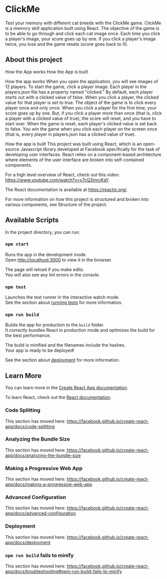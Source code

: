 
# ClickMe

Test your memory with different cat breeds with the ClickMe game. ClickMe is a memory skill application built using React. The objective of the game is to be able to go through and click each cat image once. Each time you click a player's image, your score goes up by one. If you click a player's image twice, you lose and the game resets (score goes back to 0).

## About this project 
How the App works
How the App is built

How the app works
When you open the application, you will see images of 12 players. To start the game, click a player image. Each player in the players.json file has a property named "clicked." By default, each player starts out with a clicked value of false. When you click a player, the clicked value for that player is set to true. The object of the game is to click every player once and only once. When you click a player for the first time, your score goes up by one. But, if you click a player more than once (that is, click a player with a clicked value of true), the score will reset, and you have to start over. When the game is reset, each player's clicked value is set back to false. You win the game when you click each player on the screen once (that is, every player in players.json has a clicked value of true).

How the app is built
This project was built using React, which is an open-source Javascript library developed at Facebook specifically for the task of developing user interfaces. React relies on a component-based architecture where elements of the user interface are broken into self-contained components.

For a high level overview of React, check out this video: https://www.youtube.com/watch?v=x7cQ3mrcKaY.

The React documentation is available at https://reactjs.org/.

For more information on how this project is structured and broken into various components, see Structure of the project.

## Available Scripts

In the project directory, you can run:

### `npm start`

Runs the app in the development mode.<br>
Open [http://localhost:3000](http://localhost:3000) to view it in the browser.

The page will reload if you make edits.<br>
You will also see any lint errors in the console.

### `npm test`

Launches the test runner in the interactive watch mode.<br>
See the section about [running tests](https://facebook.github.io/create-react-app/docs/running-tests) for more information.

### `npm run build`

Builds the app for production to the `build` folder.<br>
It correctly bundles React in production mode and optimizes the build for the best performance.

The build is minified and the filenames include the hashes.<br>
Your app is ready to be deployed!

See the section about [deployment](https://facebook.github.io/create-react-app/docs/deployment) for more information.


## Learn More

You can learn more in the [Create React App documentation](https://facebook.github.io/create-react-app/docs/getting-started).

To learn React, check out the [React documentation](https://reactjs.org/).

### Code Splitting

This section has moved here: https://facebook.github.io/create-react-app/docs/code-splitting

### Analyzing the Bundle Size

This section has moved here: https://facebook.github.io/create-react-app/docs/analyzing-the-bundle-size

### Making a Progressive Web App

This section has moved here: https://facebook.github.io/create-react-app/docs/making-a-progressive-web-app

### Advanced Configuration

This section has moved here: https://facebook.github.io/create-react-app/docs/advanced-configuration

### Deployment

This section has moved here: https://facebook.github.io/create-react-app/docs/deployment

### `npm run build` fails to minify

This section has moved here: https://facebook.github.io/create-react-app/docs/troubleshooting#npm-run-build-fails-to-minify
